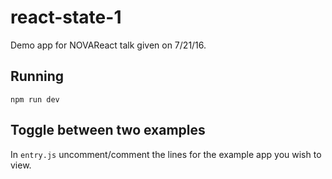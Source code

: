 # react-state-1

Demo app for NOVAReact talk given on 7/21/16.

## Running
`npm run dev`

## Toggle between two examples

In `entry.js` uncomment/comment the lines for the example app you wish to view.


